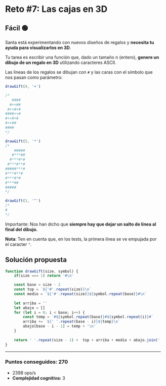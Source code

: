 # Reto #7: Las cajas en 3D

## Fácil 🟢

Santa está experimentando con nuevos diseños de regalos y **necesita tu ayuda para visualizarlos en 3D**.

Tu tarea es escribir una función que, dado un tamaño n (entero), **genere un dibujo de un regalo en 3D** utilizando caracteres ASCII.

Las líneas de los regalos se dibujan con `#` y las caras con el símbolo que nos pasan como parámetro:

```javascript
drawGift(4, '+')

/*
   ####
  #++##
 #++#+#
####++#
#++#+#
#++##
####
*/

drawGift(5, '*')
/*
    #####
   #***##
  #***#*#
 #***#**#
#####***#
#***#**#
#***#*#
#***##
#####
*/

drawGift(1, '^')
/*
#
*/
```

Importante: Nos han dicho que **siempre hay que dejar un salto de línea al final del dibujo.**

**Nota**: Ten en cuenta que, en los tests, la primera línea se ve empujada por el caracter `"`.

## Solución propuesta

```javascript
function drawGift(size, symbol) {
    if(size === 1) return '#\n'

    const base = size - 2
    const top = `${'#'.repeat(size)}\n`
    const medio = `${'#'.repeat(size)}${symbol.repeat(base)}#\n`
    
    let arriba = ''
    let abajo = []
    for (let i = 0; i < base; i++) {
        const temp = `#${symbol.repeat(base)}#${symbol.repeat(i)}#`
        arriba += `${' '.repeat(base - i)}${temp}\n`
        abajo[base - i - 1] = temp + '\n' 
    }
    
    return ' '.repeat(size - 1) +  top + arriba + medio + abajo.join('') + top
}
```

---

### Puntos conseguidos: 270

* 2398 ops/s
* **Complejidad cognitiva:** 3
